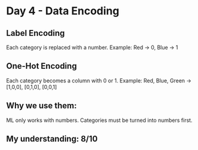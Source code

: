 # Day 4 - Data Encoding

## Label Encoding
Each category is replaced with a number.
Example: Red → 0, Blue → 1

## One-Hot Encoding
Each category becomes a column with 0 or 1.
Example:
Red, Blue, Green → [1,0,0], [0,1,0], [0,0,1]

## Why we use them:
ML only works with numbers. Categories must be turned into numbers first.

## My understanding: 8/10
